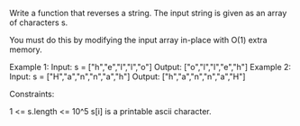 Write a function that reverses a string. The input string is given as an
array of characters s.

You must do this by modifying the input array in-place with O(1) extra
memory.


Example 1:
Input: s = ["h","e","l","l","o"]
Output: ["o","l","l","e","h"]
Example 2:
Input: s = ["H","a","n","n","a","h"]
Output: ["h","a","n","n","a","H"]


Constraints:


1 <= s.length <= 10^5
s[i] is a printable ascii character.




